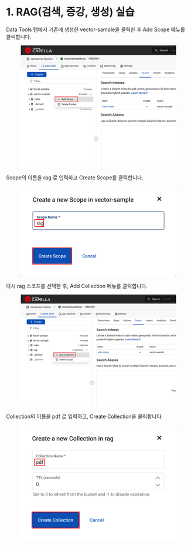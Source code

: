 # 1. RAG(검색, 증강, 생성) 실습

Data Tools 탭에서 기존에 생성한 vector-sample을 클릭한 후 Add Scope 메뉴를 클릭합니다.

<figure><img src="../.gitbook/assets/image (36).png" alt=""><figcaption></figcaption></figure>



Scope의 이름을 rag 로 입력하고 Create Scope를 클릭합니다.

<figure><img src="../.gitbook/assets/image (37).png" alt=""><figcaption></figcaption></figure>



다시 rag 스코프를 선택한 후, Add Collection 메뉴를 클릭합니다.

<figure><img src="../.gitbook/assets/image (38).png" alt=""><figcaption></figcaption></figure>

Collection의 이름을 pdf 로 입력하고, Create Collection을 클릭합니다.

<figure><img src="../.gitbook/assets/image (40).png" alt=""><figcaption></figcaption></figure>



